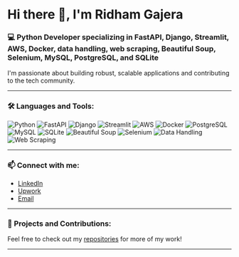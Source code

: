 # Hi there 👋, I'm Ridham Gajera

### 💻 Python Developer specializing in FastAPI, Django, Streamlit, AWS, Docker, data handling, web scraping, Beautiful Soup, Selenium, MySQL, PostgreSQL, and SQLite

I'm passionate about building robust, scalable applications and contributing to the tech community.

---

### 🛠 Languages and Tools:

![Python](https://img.shields.io/badge/Python-3776AB?style=for-the-badge&logo=python&logoColor=white)
![FastAPI](https://img.shields.io/badge/FastAPI-009688?style=for-the-badge&logo=fastapi&logoColor=white)
![Django](https://img.shields.io/badge/Django-092E20?style=for-the-badge&logo=django&logoColor=white)
![Streamlit](https://img.shields.io/badge/Streamlit-FF4B4B?style=for-the-badge&logo=streamlit&logoColor=white)
![AWS](https://img.shields.io/badge/AWS-232F3E?style=for-the-badge&logo=amazon-aws&logoColor=white)
![Docker](https://img.shields.io/badge/Docker-2496ED?style=for-the-badge&logo=docker&logoColor=white)
![PostgreSQL](https://img.shields.io/badge/PostgreSQL-336791?style=for-the-badge&logo=postgresql&logoColor=white)
![MySQL](https://img.shields.io/badge/MySQL-4479A1?style=for-the-badge&logo=mysql&logoColor=white)
![SQLite](https://img.shields.io/badge/SQLite-003B57?style=for-the-badge&logo=sqlite&logoColor=white)
![Beautiful Soup](https://img.shields.io/badge/Beautiful_Soup-3670A0?style=for-the-badge&logo=beautiful-soup&logoColor=white)
![Selenium](https://img.shields.io/badge/Selenium-43B02A?style=for-the-badge&logo=selenium&logoColor=white)
![Data Handling](https://img.shields.io/badge/Data_Handling-007396?style=for-the-badge&logo=data-handling&logoColor=white)
![Web Scraping](https://img.shields.io/badge/Web_Scraping-007396?style=for-the-badge&logo=web-scraping&logoColor=white)

---

### 📫 Connect with me:

- [LinkedIn](https://www.linkedin.com/in/ridham-gajera-b28233232/)
- [Upwork](https://www.upwork.com/freelancers/~0127b8e63f06e25d5c)
- [Email](mailto:rmgajera3399@gmail.com)

---

### 🚀 Projects and Contributions:

Feel free to check out my [repositories](https://github.com/RidhamGajera?tab=repositories) for more of my work!

---

